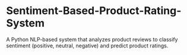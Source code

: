 # Sentiment-Based-Product-Rating-System
A Python NLP-based system that analyzes product reviews to classify sentiment (positive, neutral, negative) and predict product ratings.
